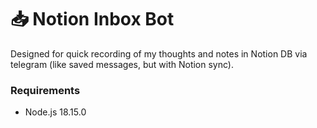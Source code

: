 # 📥 Notion Inbox Bot

Designed for quick recording of my thoughts and notes in Notion DB via telegram (like saved messages, but with Notion sync).

### Requirements

-   Node.js 18.15.0
